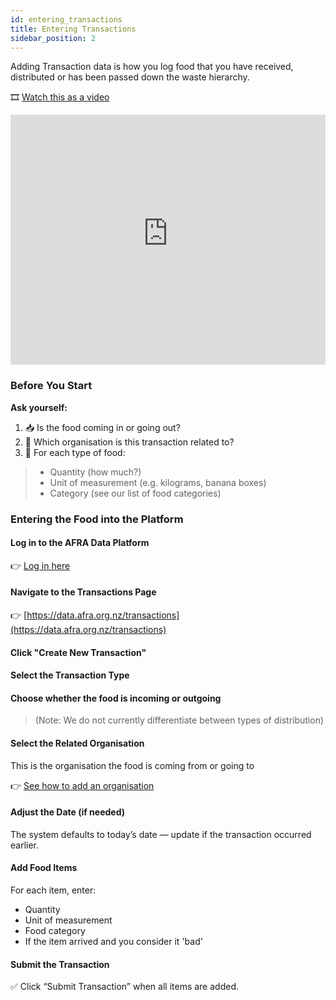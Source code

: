 ```yaml
---
id: entering_transactions
title: Entering Transactions
sidebar_position: 2
---
```

Adding Transaction data is how you log food that you have received, distributed or has been passed down the waste hierarchy.

🎞 [Watch this as a video](https://www.youtube.com/watch?v=kBBtt0Jf1rw)
<iframe
  width="100%"
  height="400"
  src="https://www.youtube-nocookie.com/embed/kBBtt0Jf1rw"
  title="YouTube video player"
  frameBorder="0"
  allow="accelerometer; autoplay; clipboard-write; encrypted-media; gyroscope; picture-in-picture"
  allowFullScreen
></iframe>

### Before You Start

**Ask yourself:**

1. 📥 Is the food coming in or going out?
2. 🏢 Which organisation is this transaction related to?
3. 🥫 For each type of food:

> - Quantity (how much?)
> - Unit of measurement (e.g. kilograms, banana boxes)
> - Category (see our list of food categories)

### Entering the Food into the Platform

#### Log in to the AFRA Data Platform
👉 [Log in here](https://data.afra.org.nz)

#### Navigate to the Transactions Page
👉 [https://data.afra.org.nz/transactions](https://data.afra.org.nz/transactions)

#### Click "Create New Transaction"

#### Select the Transaction Type

#### Choose whether the food is incoming or outgoing

> (Note: We do not currently differentiate between types of distribution)

#### Select the Related Organisation

This is the organisation the food is coming from or going to

👉 [See how to add an organisation](/data-platform/organisations/creating-organisations)

#### Adjust the Date (if needed)

The system defaults to today’s date — update if the transaction occurred earlier.

#### Add Food Items

For each item, enter:

- Quantity
- Unit of measurement
- Food category
- If the item arrived and you consider it 'bad'

#### Submit the Transaction
✅ Click “Submit Transaction” when all items are added.





